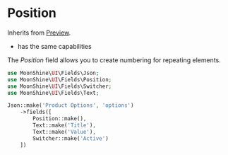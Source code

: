 # Position

Inherits from [Preview](/docs/{{version}}/fields/preview).

* has the same capabilities

The *Position* field allows you to create numbering for repeating elements.

```php
use MoonShine\UI\Fields\Json;
use MoonShine\UI\Fields\Position;
use MoonShine\UI\Fields\Switcher;
use MoonShine\UI\Fields\Text;

Json::make('Product Options', 'options')
    ->fields([
        Position::make(),
        Text::make('Title'),
        Text::make('Value'),
        Switcher::make('Active')
    ])
```
